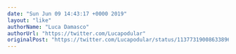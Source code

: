 ```yaml
---
date: "Sun Jun 09 14:43:17 +0000 2019"
layout: "like"
authorName: "Luca Damasco"
authorUrl: "https://twitter.com/Lucapodular"
originalPost: "https://twitter.com/Lucapodular/status/1137731900863389696"
---
```

